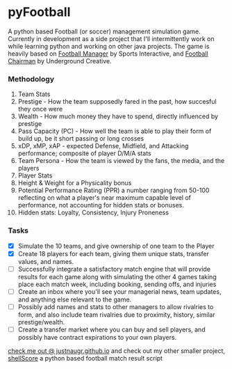 # pyFootball
A python based Football (or soccer) management simulation game. Currently in development as a side project that I'll intermittently work on while learning python and working on other java projects. The game is heavily based on [Football Manager](http://www.footballmanager.com/) by Sports Interactive, and [Football Chairman](http://www.football-chairman.com/) by Underground Creative.

### Methodology
1. Team Stats
  1. Prestige - How the team supposedly fared in the past, how succesful they once were
  2. Wealth - How much money they have to spend, directly influenced by prestige
  3. Pass Capacity (PC) - How well the team is able to play their form of build up, be it short passing or long crosses
  4. xDP, xMP, xAP - expected Defense, Midfield, and Attacking performance; composite of player D/M/A stats
  5. Team Persona - How the team is viewed by the fans, the media, and the players
2. Player Stats
  1. Height & Weight for a Physicality bonus
  2. Potential Performance Rating (PPR) a number ranging from 50-100 reflecting on what a player's near maximum capable level of performance, not accounting for hidden stats or bonuses.
  3. Hidden stats: Loyalty, Consistency, Injury Proneness

### Tasks
- [x] Simulate the 10 teams, and give ownership of one team to the Player
- [x] Create 18 players for each team, giving them unique stats, transfer values, and names.
- [ ] Successfully integrate a satisfactory match engine that will provide results for each game along with simulating the other 4 games taking place each match week, including booking, sending offs, and injuries
- [ ] Create an inbox where you'll see your managerial news, team updates, and anything else relevant to the game.
- [ ] Possibly add names and stats to other managers to allow rivalries to form, and also include team rivalries due to proximity, history, similar prestige/wealth.
- [ ] Create a transfer market where you can buy and sell players, and possibly have contract expirations to your own players.

[check me out @ justnaugr.github.io](http://justnaugr.github.io) and check out my other smaller project, [shellScore](https://github.com/JustnAugr/shellScore) a python based football match result script
